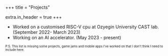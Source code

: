 +++
title = "Projects"

extra.in_header = true
+++


- Worked on a customised RISC-V cpu at Ozyegin University CAST lab. (September 2022- March 2023)
- Working on an AI accelerator. (May 2023 - present)


<sub><sup>P.S. This list is missing some projects, game jams and mobile apps I've worked on that I don't think I need to include here.</sup></sub>
